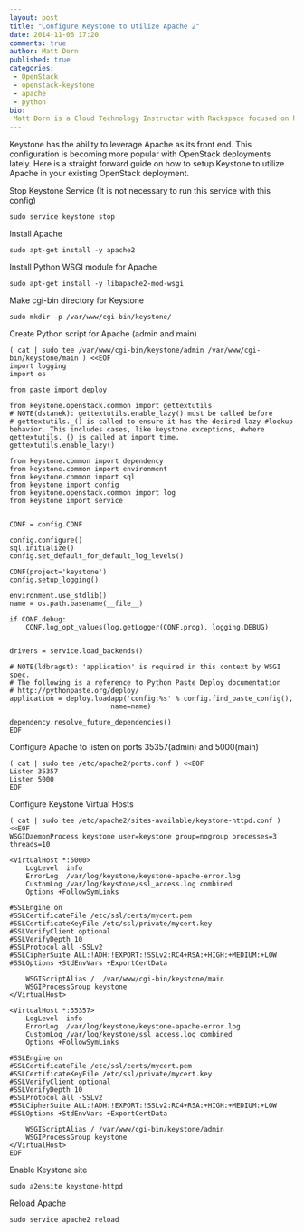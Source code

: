 ```yaml
---
layout: post
title: "Configure Keystone to Utilize Apache 2"
date: 2014-11-06 17:20
comments: true
author: Matt Dorn
published: true
categories:
 - OpenStack
 - openstack-keystone
 - apache
 - python
bio:
 Matt Dorn is a Cloud Technology Instructor with Rackspace focused on helping IT teams around the world build private clouds with OpenStack. You can find him on Twitter as @mattdorn
---
```


Keystone has the ability to leverage Apache as its front end.  This configuration is becoming more popular with OpenStack deployments lately.  Here is a straight forward guide on how to setup Keystone to utilize Apache in your existing OpenStack deployment.

<!-- more -->

Stop Keystone Service (It is not necessary to run this service with this config)

    sudo service keystone stop

Install Apache

    sudo apt-get install -y apache2

Install Python WSGI module for Apache

    sudo apt-get install -y libapache2-mod-wsgi

Make cgi-bin directory for Keystone

    sudo mkdir -p /var/www/cgi-bin/keystone/

Create Python script for Apache (admin and main)

    ( cat | sudo tee /var/www/cgi-bin/keystone/admin /var/www/cgi-bin/keystone/main ) <<EOF
    import logging
    import os

    from paste import deploy

    from keystone.openstack.common import gettextutils
    # NOTE(dstanek): gettextutils.enable_lazy() must be called before
    # gettextutils._() is called to ensure it has the desired lazy #lookup behavior. This includes cases, like keystone.exceptions, #where gettextutils._() is called at import time.
    gettextutils.enable_lazy()

    from keystone.common import dependency
    from keystone.common import environment
    from keystone.common import sql
    from keystone import config
    from keystone.openstack.common import log
    from keystone import service


    CONF = config.CONF

    config.configure()
    sql.initialize()
    config.set_default_for_default_log_levels()

    CONF(project='keystone')
    config.setup_logging()

    environment.use_stdlib()
    name = os.path.basename(__file__)

    if CONF.debug:
        CONF.log_opt_values(log.getLogger(CONF.prog), logging.DEBUG)


    drivers = service.load_backends()

    # NOTE(ldbragst): 'application' is required in this context by WSGI spec.
    # The following is a reference to Python Paste Deploy documentation
    # http://pythonpaste.org/deploy/
    application = deploy.loadapp('config:%s' % config.find_paste_config(),
                             name=name)

    dependency.resolve_future_dependencies()
    EOF

Configure Apache to listen on ports 35357(admin) and 5000(main)

    ( cat | sudo tee /etc/apache2/ports.conf ) <<EOF
    Listen 35357
    Listen 5000
    EOF

Configure Keystone Virtual Hosts

    ( cat | sudo tee /etc/apache2/sites-available/keystone-httpd.conf ) <<EOF
    WSGIDaemonProcess keystone user=keystone group=nogroup processes=3 threads=10

    <VirtualHost *:5000>
        LogLevel  info
        ErrorLog  /var/log/keystone/keystone-apache-error.log
        CustomLog /var/log/keystone/ssl_access.log combined
        Options +FollowSymLinks

    #SSLEngine on
    #SSLCertificateFile /etc/ssl/certs/mycert.pem
    #SSLCertificateKeyFile /etc/ssl/private/mycert.key
    #SSLVerifyClient optional
    #SSLVerifyDepth 10
    #SSLProtocol all -SSLv2
    #SSLCipherSuite ALL:!ADH:!EXPORT:!SSLv2:RC4+RSA:+HIGH:+MEDIUM:+LOW
    #SSLOptions +StdEnvVars +ExportCertData

        WSGIScriptAlias /  /var/www/cgi-bin/keystone/main
        WSGIProcessGroup keystone
    </VirtualHost>

    <VirtualHost *:35357>
        LogLevel  info
        ErrorLog  /var/log/keystone/keystone-apache-error.log
        CustomLog /var/log/keystone/ssl_access.log combined
        Options +FollowSymLinks

    #SSLEngine on
    #SSLCertificateFile /etc/ssl/certs/mycert.pem
    #SSLCertificateKeyFile /etc/ssl/private/mycert.key
    #SSLVerifyClient optional
    #SSLVerifyDepth 10
    #SSLProtocol all -SSLv2
    #SSLCipherSuite ALL:!ADH:!EXPORT:!SSLv2:RC4+RSA:+HIGH:+MEDIUM:+LOW
    #SSLOptions +StdEnvVars +ExportCertData

        WSGIScriptAlias / /var/www/cgi-bin/keystone/admin
        WSGIProcessGroup keystone
    </VirtualHost>
    EOF

Enable Keystone site

    sudo a2ensite keystone-httpd

Reload Apache

    sudo service apache2 reload